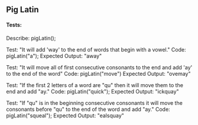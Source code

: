 ## Pig Latin

#### Tests:
  
Describe: pigLatin();

Test: "It will add 'way' to the end of words that begin with a vowel."
Code: pigLatin("a");
Expected Output: "away"

Test: "It will move all of first consecutive consonants to the end and add 'ay' to the end of the word"
Code: pigLatin("move")
Expected Output: "ovemay"

Test: "If the first 2 letters of a word are "qu" then it will move them to the end and add "ay."
Code: pigLatin("quick");
Expected Output: "ickquay"

Test: "If "qu" is in the beginning consecutive consonants it will move the consonants before "qu" to the end of the word and add "ay."
Code: pigLatin("squeal");
Expected Output: "ealsquay"